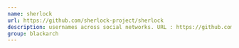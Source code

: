 ```yaml
---
name: sherlock
url: https://github.com/sherlock-project/sherlock
description: usernames across social networks. URL : https://github.com/sherlock-project/sherlock Groups : blackarch blackarch-social blackarch-recon
group: blackarch
---
```

